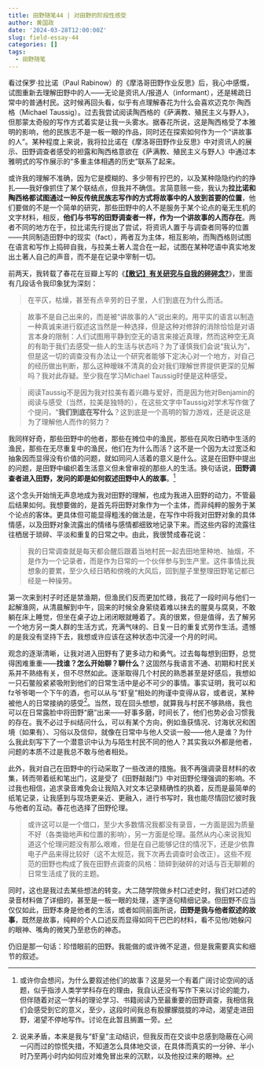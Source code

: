 ```yaml
---
title: 田野随笔44 | 对田野的阶段性感受
author: 黄国政
date: '2024-03-28T12:00:00Z'
slug: field-essay-44
categories: []
tags:
  - 田野随笔
---
```


<!--more-->

看过保罗·拉比诺（Paul Rabinow）的《摩洛哥田野作业反思》后，我心中感慨，试图重新去理解田野中的人——无论是资讯人/报道人（informant），还是稀疏日常中的普通村民。这时候再回头看，似乎有点理解春花为什么会喜欢迈克尔·陶西格（Michael Taussig）。过去我尝试阅读陶西格的《萨满教、殖民主义与野人》，但那蒙太奇般的写作方式着实是让我一头雾水。据春花所说，这是陶西格受了本雅明的影响，他的民族志不是一板一眼的作品，同时还在探索如何作为一个“讲故事的人”。某种程度上来说，我将拉比诺在《摩洛哥田野作业反思》中对资讯人的展示、田野调查者感受的袒露和陶西格意欲在《萨满教、殖民主义与野人》中通过本雅明式的写作展示的“多重主体相遇的历史”联系了起来。

或许我的理解不准确，因为它是模糊的、多少带有拧巴的，以及某种隐隐约约的挣扎——我好像抓住了某个联结点，但我并不确信。言简意赅一些，我认为**拉比诺和陶西格都试图通过一种反传统民族志写作的方式将故事中的人放到首要的位置**，他们要做的不是一个简单的研究，那些田野中的人不是服务于某个论点的毫无生机的文字材料，相反，**他们与书写的田野调查者一样，作为一个讲故事的人而存在**。两者不同的地方在于，拉比诺先行提出了尝试，将资讯人置于与调查者同等的位置——共同制造田野中的现实（fact），两者互为主体，相互影响，而陶西格则试图在语言和写作上捣碎自我，与拉美土著人混合在一起，试图在某种呓语中真实地发出土著人自己的声音，而不是在记录中宰制一切。

前两天，我转载了春花在豆瓣上写的《**[【散记】有关研究与自我的碎碎念?](https://guozheng.rbind.io/posts/2024/03/research-and-myself/)**》，里面有几段话令我印象犹为深刻：

> 在平仄，枯燥，甚至有点辛劳的日子里，人们到底在为什么而活。
> 

> 故事不是自己出来的，而是被“讲故事的人”说出来的。用平实的语言以制造一种真诚来进行叙述这当然是一种选择，但是这种对修辞的消除恰恰是对语言本身的限制：人们试图用平静到空无的语言来接近真理，然而这种空无真的有助于我们去感受一些人的生活与状态吗？为了谨慎我们会说“我认为”，但是这一切的调查没有办法让一个研究者能够下定决心对一个地方，对自己的经历做出判断，那么这种暧昧不清真的会对我们理解世界提供更深的见解吗？我对此存疑。至少我在学习Michael Taussig时便是这种感受。
> 

> 阅读Taussig不是因为我对拉美有着兴趣与爱好，而是因为他对Benjamin的阅读与感受（当然，拉美是独特的），在这些文字中Taussig对学术写作做了个提问，“**我们到底在写什么**？这到底是一个高明的智力游戏，还是说这是为了理解他人而作的努力？
> 

我同样好奇，那些田野中的他者，那些在摊位中的渔民，那些在风吹日晒中生活的渔民，那些在无尽重复中的渔民，他们在为什么而活？这不是一个因为太过宽泛和抽象因而显得没有价值的问题，就如同问人活着的意义是什么。这是在田野中提出的问题，是田野中编织着生活意义但未曾审视的那些人的生活。换句话说，**田野调查者进入田野，发问的即是如何叙述田野中人的故事**。[^1]

[^1]: 或许你会想问，为什么要叙述他们的故事？这是另一个有着广阔讨论空间的话题，似乎指涉人类学学科存在的理由，我自认还没有写作下来以讨论的能力，但伴随着对这一学科的理论学习、书籍阅读乃至最重要的田野调查，我相信我们会感受到它的意义，至少，这段时间我总有股朦朦胧胧的冲动，渴望走进田野，渴望不停地写作。讨论在此暂且搁置一旁。

这个念头开始悄无声息地成为我对田野的理解，也成为我进入田野的动力，不管最后结果如何。我想要做的，是首先将田野对象作为一个主体，而非纯粹的服务于某个论点的客体。更具体但可能显得粗浅的做法是，在写作中将我对田野对象的具体情感，以及田野对象流露出的情绪与感情都细致地记录下来。而这些内容的流露往往栖居于琐碎、平淡和重复的日常之中。由此，我很赞成春花说：

> 我的日常调查就是每天都会醒后跟着当地村民一起去田地里种地、抽烟，不是作为一个记录者，而是作为日常的一个伙伴参与到生产里。这件事情比我想象的要累，至少久经日晒和傍晚的大风后，回到屋子里整理田野笔记都已经是一种操劳。
> 

第一次来到村子时还是禁渔期，但渔民们反而更加忙碌，我花了一段时间与他们一起解渔网，从清晨解到中午，回来的时候全身萦绕着难以抹去的腥臭与腐臭，不敢躺在床上睡觉，但坐在桌子边上闭闭眼就睡着了。真的很累，但是值得，去了解另一个地方另一类人群的生活方式，充满气味的、日复一日的重复式劳作生活。遗憾的是我没有坚持下去，我想或许应该在这种状态中沉浸一个月的时间。

观念的逐渐清晰，让我对进入田野有了更多动力和勇气。过去每每想到田野，总觉得困难重重——**找谁？怎么开始聊？聊什么**？这固然与我语言不通、初期和村民关系并不熟络有关，但不尽然如此。逐渐取得几个村民的熟悉甚至是好感后，我想如一只石鳖般紧紧吸附到他们的日常生活中是必不可少的事情。事实证明，我可以和fz爷爷喝一个下午的酒，也可以从与“虾皇”相处的拘谨中变得从容，或者说，某种被他人的日常接纳的感受[^2]。当然，现在回头想想，就算我与村民不够熟络，我也可以在日常露脸中将田野“磨”出来——好事多磨，时间长了，他们也势必会习惯我的存在。我不必过于纠结问什么，可以有某个方向，例如渔获情况、讨海状况和困境（如果有）、习俗以及信仰，就像在日常中与他人交谈一般——他人是谁？为什么我此刻写下了一个潜意识中认为与陌生村民不同的他人？其实我以外都是他者，问题的本质不过是我总不敢与他者相处。

[^2]: 说来矛盾，本来是我与“虾皇”主动结识，但我反而在交谈中总感到隐蔽在心间一闪而过的惊慌失措，不知道怎么具体地交谈，在具体而真实的一分钟、半小时乃至两小时内如何应对难免冒出来的沉默，以及他投过来的眼神。

此外，我对自己在田野中的行动采取了一些改进的措施。我不再强调录音材料的收集，转而带着纸和笔出门，这是受了《田野敲敲门》中对田野伦理强调的影响。不过我也相信，追求录音难免会让我陷入对文本记录精确性的执着，反而是最简单的纸笔记录，让我感到与现场更亲近、更融入，进行书写时，我也能尽情回忆彼时我与他者的互动。春花也选择了田野伦理。

> 或许这可以是一个借口，至少大多数情况我都没有录音，一方面是因为质量不好（各类锄地声和位置的影响），另一方面是伦理。虽然从内心来说我知道这个伦理问题没有那么艰难，但是在自己能够记住的情况下，还是少依靠电子产品来得比较好（这不太规范，我下次再去调查时会改正）。这些不规范的田野也构成了我在田野点调查的风格：琐碎到破碎的对话与百无聊赖的日常生活成了我的主题。
> 

同时，这也是我过去某些想法的转变。大二随学院做乡村口述史时，我们对口述的录音材料做了详细的，甚至是一板一眼的处理，逐字逐句精细记录。但田野不应当仅仅如此，田野本身是他者的生活，或者如同前面所说，**田野是我与他者叙述的故事**，既然是故事，纯粹的个人口述反而显得如同干巴巴的材料，看不见他/她躲闪的眼神、嘴角的微笑乃至悲伤的神态。

仍旧是那一句话：珍惜眼前的田野。我能做的或许微不足道，但是我需要真实和细节的叙述。